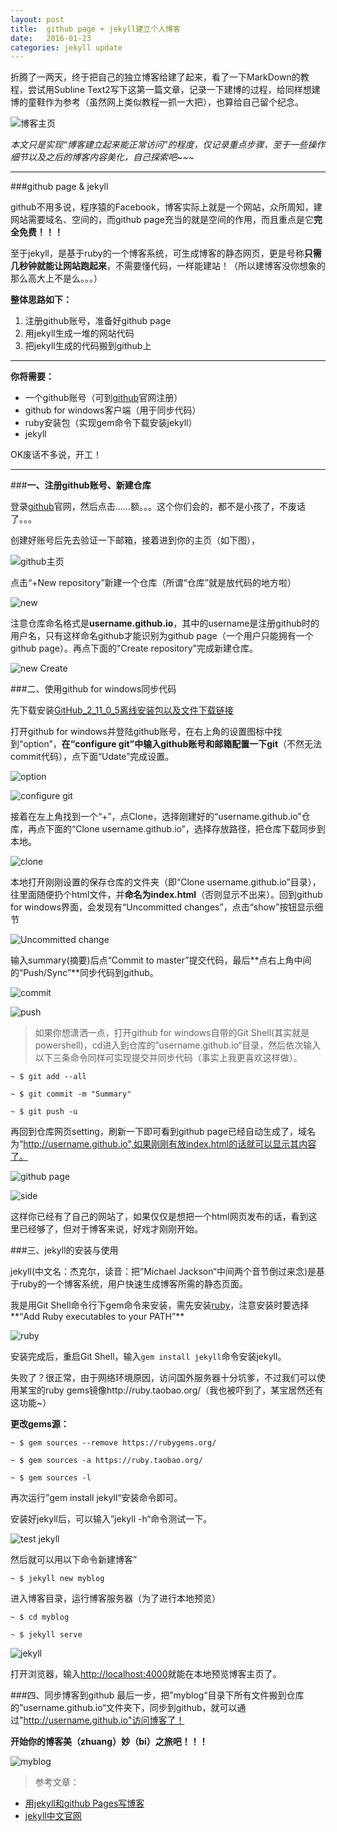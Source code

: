 ```yaml
---
layout: post
title:  github page + jekyll建立个人博客
date:   2016-01-23
categories: jekyll update
---
```


折腾了一两天，终于把自己的独立博客给建了起来，看了一下MarkDown的教程，尝试用Subline Text2写下这第一篇文章，记录一下建博的过程，给同样想建博的童鞋作为参考（虽然网上类似教程一抓一大把），也算给自己留个纪念。

![博客主页](http://img1.buy.ijinshan.com/weibo_img/2016/1/22/23/29/r1453476588695770489227.png "我的独立博客")

*本文只是实现“博客建立起来能正常访问”的程度，仅记录重点步骤，至于一些操作细节以及之后的博客内容美化，自己探索吧~~~* 

---

###github page & jekyll

github不用多说，程序猿的Facebook，博客实际上就是一个网站，众所周知，建网站需要域名、空间的，而github page充当的就是空间的作用，而且重点是它**完全免费！！！**

至于jekyll，是基于ruby的一个博客系统，可生成博客的静态网页，更是号称**只需几秒钟就能让网站跑起来**，不需要懂代码，一样能建站！（所以建博客没你想象的那么高大上不是么。。。）

**整体思路如下：**

1. 注册github账号，准备好github page
2. 用jekyll生成一堆的网站代码
3. 把jekyll生成的代码搬到github上

---

**你将需要：**

* 一个github账号（可到[github](https://github.com/)官网注册）
* github for windows客户端（用于同步代码）
* ruby安装包（实现gem命令下载安装jekyll）
* jekyll

OK废话不多说，开工！

---

###**一、注册github账号、新建仓库**

登录[github](https://github.com/)官网，然后点击……额。。。这个你们会的，都不是小孩了，不废话了。。。

创建好账号后先去验证一下邮箱，接着进到你的主页（如下图），

![github主页](http://img1.buy.ijinshan.com/weibo_img/2016/1/22/23/42/r1453477330809917755772.png)

点击“+New repository”新建一个仓库（所谓“仓库”就是放代码的地方啦）

![new](http://img1.buy.ijinshan.com/weibo_img/2016/1/23/9/31/r1453512667237810367715.png)

注意仓库命名格式是**username.github.io**，其中的username是注册github时的用户名，只有这样命名github才能识别为github page（一个用户只能拥有一个github page）。再点下面的"Create repository"完成新建仓库。

![new Create](http://img1.buy.ijinshan.com/weibo_img/2016/1/23/9/33/r1453512804114599754817.png)

###二、使用github for windows同步代码

先下载安装[GitHub_2_11_0_5离线安装包以及文件下载链接](http://pan.baidu.com/s/1eQYZQQu)

打开github for windows并登陆github账号，在右上角的设置图标中找到“option”，**在“configure git”中输入github账号和邮箱配置一下git**（不然无法commit代码），点下面“Udate”完成设置。

![option](http://img1.buy.ijinshan.com/weibo_img/2016/1/23/14/25/r1453530346466632670866.png)

![configure git](http://img1.buy.ijinshan.com/weibo_img/2016/1/23/14/57/r145353227826128946700.png)

接着在左上角找到一个“+”，点Clone，选择刚建好的“username.github.io”仓库，再点下面的“Clone username.github.io”，选择存放路径，把仓库下载同步到本地。

![clone](http://img1.buy.ijinshan.com/weibo_img/2016/1/23/14/33/r1453530825104362807973.png)

本地打开刚刚设置的保存仓库的文件夹（即“Clone username.github.io”目录），往里面随便扔个html文件，并**命名为index.html**（否则显示不出来）。回到github for windows界面，会发现有“Uncommitted changes”，点击“show”按钮显示细节

![Uncommitted change](http://img1.buy.ijinshan.com/weibo_img/2016/1/23/14/53/r1453531998703290822177.png)

输入summary(摘要)后点“Commit to master”提交代码，最后**点右上角中间的“Push/Sync”**同步代码到github。

![commit](http://img1.buy.ijinshan.com/weibo_img/2016/1/23/15/1/r1453532462470787609678.png)

![push](http://img1.buy.ijinshan.com/weibo_img/2016/1/23/15/9/r1453532971440809956140.png)

>如果你想潇洒一点，打开github for windows自带的Git Shell(其实就是powershell)，cd进入到仓库的”username.github.io“目录，然后依次输入以下三条命令同样可实现提交并同步代码（事实上我更喜欢这样做）。

```~ $ git add --all```

```~ $ git commit -m "Summary"```

```~ $ git push -u```


再回到仓库网页setting，刷新一下即可看到github page已经自动生成了，域名为“http://username.github.io",如果刚刚有放index.html的话就可以显示其内容了。

![github page](http://img1.buy.ijinshan.com/weibo_img/2016/1/23/15/18/r1453533500966502326086.png)

![side](http://img1.buy.ijinshan.com/weibo_img/2016/1/23/15/23/r1453533805662110534959.png)

这样你已经有了自己的网站了，如果仅仅是想把一个html网页发布的话，看到这里已经够了，但对于博客来说，好戏才刚刚开始。

###三、jekyll的安装与使用

jekyll(中文名：杰克尔，读音：把”Michael Jackson“中间两个音节倒过来念)是基于ruby的一个博客系统，用户快速生成博客所需的静态页面。

我是用Git Shell命令行下gem命令来安装，需先安装[ruby](http://rubyinstaller.org/downloads)，注意安装时要选择**“Add Ruby executables to your PATH”**

![ruby](http://img1.buy.ijinshan.com/weibo_img/2016/1/23/22/50/r1453560632755056508260.png)

安装完成后，重启Git Shell，输入`gem install jekyll`命令安装jekyll。

失败了？很正常，由于网络环境原因，访问国外服务器十分坑爹，不过我们可以使用某宝的ruby gems镜像http://ruby.taobao.org/（我也被吓到了，某宝居然还有这功能~）

**更改gems源：**

```~ $ gem sources --remove https://rubygems.org/```

```~ $ gem sources -a https://ruby.taobao.org/```

```~ $ gem sources -l```

再次运行”gem install jekyll“安装命令即可。

安装好jekyll后，可以输入”jekyll -h“命令测试一下。

![test jekyll](http://img1.buy.ijinshan.com/weibo_img/2016/1/23/16/17/r1453537059517822656980.png)

然后就可以用以下命令新建博客”

```~ $ jekyll new myblog```

进入博客目录，运行博客服务器（为了进行本地预览）

```~ $ cd myblog```

```~ $ jekyll serve```

![jekyll](http://img1.buy.ijinshan.com/weibo_img/2016/1/23/16/15/r1453536905531648574552.png)

打开浏览器，输入[http://localhost:4000](http://localhost:4000)就能在本地预览博客主页了。

###四、同步博客到github
最后一步，把”myblog“目录下所有文件搬到仓库的”username.github.io“文件夹下，同步到github，就可以通过"http://username.github.io"访问博客了！

**开始你的博客美（zhuang）妙（bi）之旅吧！！！**

![myblog](http://img1.buy.ijinshan.com/weibo_img/2016/1/23/16/24/r1453537462187443227423.png)

>参考文章： 

 * [用jekyll和github Pages写博客](http://my.oschina.net/laichendong/blog/499224)
 * [jekyll中文官网](http://jekyll.bootcss.com/)













